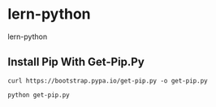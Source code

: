 # lern-python
lern-python


## Install Pip With Get-Pip.Py  
````
curl https://bootstrap.pypa.io/get-pip.py -o get-pip.py

python get-pip.py
````
